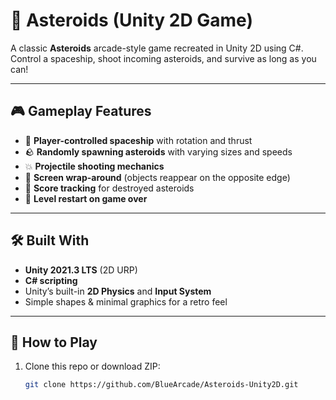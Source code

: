 # 🚀 Asteroids (Unity 2D Game)

A classic **Asteroids** arcade-style game recreated in Unity 2D using C#.  
Control a spaceship, shoot incoming asteroids, and survive as long as you can!

---

## 🎮 Gameplay Features

- 🚀 **Player-controlled spaceship** with rotation and thrust
- 🪨 **Randomly spawning asteroids** with varying sizes and speeds
- 💥 **Projectile shooting mechanics**
- 🌌 **Screen wrap-around** (objects reappear on the opposite edge)
- 🎯 **Score tracking** for destroyed asteroids
- 🔄 **Level restart on game over**

---

## 🛠 Built With

- **Unity 2021.3 LTS** (2D URP)
- **C# scripting**
- Unity’s built-in **2D Physics** and **Input System**
- Simple shapes & minimal graphics for a retro feel

---

## 🚀 How to Play

1. Clone this repo or download ZIP:
   ```bash
   git clone https://github.com/BlueArcade/Asteroids-Unity2D.git
